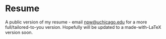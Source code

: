 Resume
======

A public version of my resume - email npw@uchicago.edu for a more full/tailored-to-you version. Hopefully will be updated to a made-with-LaTeX version soon.
